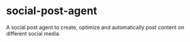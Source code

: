 # social-post-agent
A social post agent to create, optimize and automatically post content on different social media.
